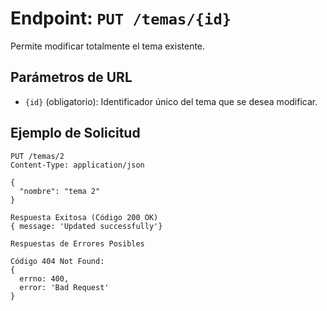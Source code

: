 # Endpoint: `PUT /temas/{id}`

Permite modificar totalmente el tema existente.

## Parámetros de URL
- `{id}` (obligatorio): Identificador único del tema que se desea modificar.

## Ejemplo de Solicitud
```http
PUT /temas/2
Content-Type: application/json

{
  "nombre": "tema 2"
}

Respuesta Exitosa (Código 200 OK)
{ message: 'Updated successfully'}

Respuestas de Errores Posibles

Código 404 Not Found:
{ 
  errno: 400, 
  error: 'Bad Request'
}

